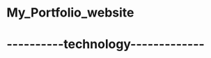 # My_Portfolio_website


# ----------technology-------------


<!-- npm i react-router-hash-link -->

<!-- npm i react-image-gallery -->

<!-- npm i react-tabs -->

